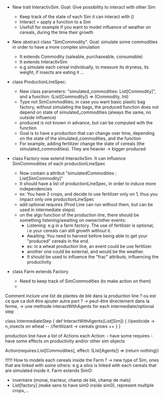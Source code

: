 
- New trait InteractivSim. Goal: Give possibility to interact with other Sim
  - Keep track of the state of each Sim it can interact with ()
  - Interact = apply a function to a Sim
  - Usefull for example if you want to model influence of weather on cereals, during the time their growth
   
- New abstract class "SimCommodity". Goal: simulate some commodities in order to have a more complex simulation
  - It extends Commodity (saleable, purchaseable, consumable)
  - It extends InteractivSim 
  - e.g simulate each cereal individually, to measure its dryness, its weight, if insects are eating it ...

- class ProductionLineSpec:
  - New class parameters: "simulated_commodities: List[Commodity]", and a function: (List[Commodity]) => (Commodity, Int)
  - Type not SimCommodities, in case you want basic plastic bag factory, without simulating the bags, the produced function does not depend on state of simulated_commodities (always the same, no outside influence)
  - produced is not known in advance, but can be computed with the function
  - Goal is to have a production that can change over time, depending on the state of the simulated_commodities, and the function
  - For example, adding fertilizer change the state of cereals (the simulated_commodities). They are heavier -> bigger produced
  
  
- class Factory now extend InteractivSim. It can influence SimCommodities of each productionLineSpec
  - Now contain a attribut "simulatedCommodities : List[SimCommodity]"
  - It should have a list of productionLineSpec, in order to induce more independencies
  - ex: You have 2 crops, and decide to use fertilizer only on 1, thus you impact only one productionLineSpec
  - add optional requires (Prod Line can run without them, but can be used in intermediate steps)
  - on the algo function of the production line, there should be something listening/awaiting on owner/other events:
    - Listening: e.g in a farm factory. The use of fertilizer is optional, i.e your cereals can still growth without it. 
    - Awaiting: You need to harvest before being able to get your "produced" cereals in the end.
    - ex: in a wheat production line, an event could be use fertilizer. 
    - another one could be external, and would be the weather.
    - It should be used to influence the "frac" attributs, influencing the productivity


- class Farm extends Factory 
  - Need to keep track of SimCommodities (to make action on them)
  - 











Comment inclure une list de plantes de blé dans la production line ?  ou est ce que ca doit être ajouter autre part ? -> peut-être directement dans la ferme, -> une methode interactWithAgents for each intermediate/optional step 

class IntermediateStep {
    def InteractWithAgents(List[Sim]) {
        //pesticide -> n_insects on wheat -- 
        //fertilizant -> cereals grows ++
    }
}


production line have a list of Actions 
each Action: 
    - have some requires
    - have some effects on productivity and/or other sim objects

Action(requires:List[Commodities], effect: (List[Agents]) => (return nothing))




!!!!!! How to models each cereals inside the Farm ? 
-> new type of Sim, ones that are linked with some others:
    e.g a silos is linked with each cereals that are simulated inside it. 
Farm extends SimO: 
- inventaire {monai, tracteur, champ de blé, champ de maïs}
- List[factory] (make sens to have sim0 inside sim0), represent multiple crops,...